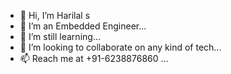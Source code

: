 - 👋 Hi, I’m Harilal s 
- 👀 I’m an Embedded Engineer...
- 🌱 I’m still learning...
- 💞️ I’m looking to collaborate on any kind of tech...
- 📫 Reach me at +91-6238876860 ...


<!---
ahobshari/ahobshari is a ✨ special ✨ repository because its `README.md` (this file) appears on your GitHub profile.
You can click the Preview link to take a look at your changes.
--->
